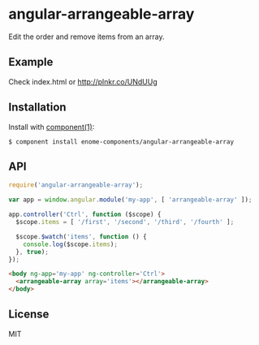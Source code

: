 
# angular-arrangeable-array

  Edit the order and remove items from an array.

## Example

Check index.html or http://plnkr.co/UNdUUg

## Installation

  Install with [component(1)](http://component.io):

    $ component install enome-components/angular-arrangeable-array

## API

```js
require('angular-arrangeable-array');

var app = window.angular.module('my-app', [ 'arrangeable-array' ]);

app.controller('Ctrl', function ($scope) {
  $scope.items = [ '/first', '/second', '/third', '/fourth' ];

  $scope.$watch('items', function () {
    console.log($scope.items);
  }, true);
});
```

```html
<body ng-app='my-app' ng-controller='Ctrl'>
  <arrangeable-array array='items'></arrangeable-array>
</body>
```

## License

  MIT
